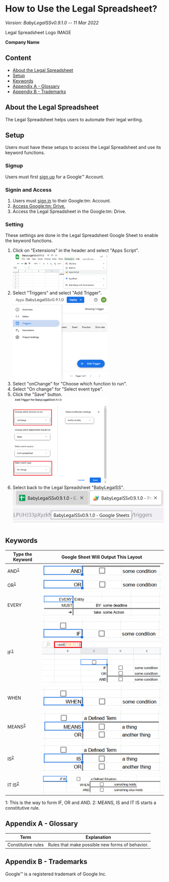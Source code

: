 

# How to Use the Legal Spreadsheet?

*Version: BabyLegalSSv0.9.1.0 -- 11 Mar 2022*

Legal Spreadsheet Logo IMAGE

**Company Name**

## Content

- [About the Legal Spreadsheet](#about)
- [Setup](#Setup)
- [Keywords](#key-functions)
- [Appendix A - Glossary](#glossary)
- [Appendix B - Trademarks](#trademarks)

## About the Legal Spreadsheet<a name="about" />

The Legal Spreadsheet helps users to automate their legal writing.

## Setup

Users must have these setups to access the Legal Spreadsheet and use its keyword functions.

### Signup

Users must first [sign up](https://support.google.com/accounts/answer/27441?hl=en) for a Google:tm: Account.

### Signin and Access

<ol>
  <li>Users must <a href="https://myaccount.google.com">sign in</a> to their Google:tm: Account.</li>
  <li><a href="https://support.google.com/drive/answer/2423485?hl=en">Access Google:tm: Drive.</a></li>
  <li>Access the Legal Spreadsheet in the Google:tm: Drive.</li>
</ol>

### Setting

These settings are done in the Legal Spreadsheet Google Sheet to enable the keyword functions.

<ol>
  <li>Click on "Extensions" in the header and select "Apps Script".</li>
  <img src="images/AppsScript.png" alt="Apps Script" width="300">
  <li>Select "Triggers" and select "Add Trigger".</li>
  <img src="images/Triggers.png" alt="Triggers" width="300">
  <li>Select "onChange" for "Choose which function to run".</li>
  <li>Select "On change" for "Select event type".</li>
  <li>Click the "Save" button.</li>
  <img src="images/SelectOnChange.png" alt="Select onChange" width="300">
  <li>Select back to the Legal Spreadsheet "BabyLegalSS".</li>
  <img src="images/BabyLegalSS.png" alt="BabyLegalSS">
</ol>

## Keywords<a name="key-functions" />

| **Type the Keyword** | **Google Sheet Will Output This Layout** |
| --- | --- |
| AND<sup>[1](#footnote1)</sup> | ![type AND in a cell in the Legal Spreadsheet](images/AND.png) |
| OR<sup>[1](#footnote1)</sup> | ![type OR in a cell in the Legal Spreadsheet](images/OR.png) |
| EVERY | ![type EVERY in a cell in the Legal Spreadsheet](images/EVERY.png) |
| IF<sup>[1](#footnote1)</sup> | ![type IF in a cell in the Legal Spreadsheet](images/IF.png) <br> ![type IF, OR, AND in the Legal Spreadsheet](images/IFORAND.png) |
| WHEN | ![type WHEN in a cell in the Legal Spreadsheet](images/WHEN.png) |
| MEANS<sup>[2](#footnote2)</sup> | ![type MEANS in a cell in the Legal Spreadsheet](images/MEANS.png) |
| IS<sup>[2](#footnote2)</sup> | ![type IS in a cell in the Legal Spreadsheet](images/IS.png) |
| IT IS<sup>[2](#footnote2)</sup> | ![type IT IS in a cell in the Legal Spreadsheet](images/ITIS.png) |

<a name="footnote1">1</a>: This is the way to form IF, OR and AND.
<a name="footnote2">2</a>: MEANS, IS and IT IS starts a constitutive rule.

## Appendix A - Glossary<a name="glossary" />

| **Term** | **Explanation** |
| --- | --- |
| Constitutive rules | Rules that make possible new forms of behavior. |

## Appendix B - Trademarks<a name="trademarks" />

Google:tm: is a registered trademark of Google Inc.
